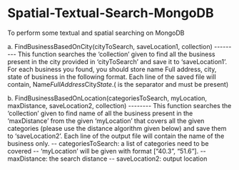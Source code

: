# Spatial-Textual-Search-MongoDB

To perform some textual and spatial searching on MongoDB

a. FindBusinessBasedOnCity(cityToSearch, saveLocation1, collection) ---------
This function searches the ‘collection’ given to find all the business present in the city provided in ‘cityToSearch’ and save it to ‘saveLocation1’. For each business you found, you should store name Full address, city, state of business in the following format.
Each line of the saved file will contain, Name$FullAddress$City$State. ($ is the separator and must be present)


b. FindBusinessBasedOnLocation(categoriesToSearch, myLocation, maxDistance, saveLocation2, collection) --------
This function searches the ‘collection’ given to find name of all the business present in the ‘maxDistance’ from the given ‘myLocation’ that covers all the given categories (please use the distance algorithm given below) and save them to ‘saveLocation2’. Each line of the output file will contain the name of the business only.
-- categoriesToSearch: a list of categories need to be covered
-- ‘myLocation’ will be given with format [“40.3”, “51.6”].
-- maxDistance: the search distance
-- saveLocation2: output location
